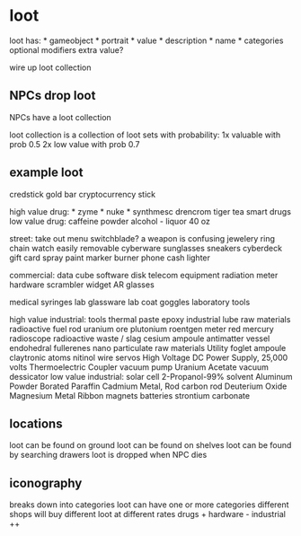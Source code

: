 # loot

loot has:
    * gameobject
    * portrait
    * value
    * description
    * name
    * categories
    optional modifiers
        extra value?


wire up loot collection

## NPCs drop loot

NPCs have a loot collection

loot collection is a collection of loot sets with probability:
    1x valuable with prob 0.5
    2x low value with prob 0.7

## example loot 

credstick
gold bar
cryptocurrency stick

high value drug:
    * zyme
    * nuke
    * synthmesc
    drencrom
    tiger tea
    smart drugs
low value drug:
    caffeine powder
    alcohol - liquor
    40 oz

street:
    take out menu
    switchblade? a weapon is confusing
    jewelery
        ring
        chain
        watch
    easily removable cyberware
    sunglasses
    sneakers
    cyberdeck
    gift card
    spray paint
    marker
    burner phone
    cash
    lighter
    

commercial:
    data cube
    software disk
    telecom equipment
    radiation meter
    hardware scrambler
    widget
    AR glasses

medical
    syringes
    lab glassware
    lab coat
    goggles
    laboratory tools

high value industrial:
    tools
    thermal paste
    epoxy
    industrial lube
    raw materials
    radioactive fuel rod
    uranium ore
    plutonium
    roentgen meter
    red mercury
    radioscope
    radioactive waste / slag
    cesium ampoule
    antimatter vessel
    endohedral fullerenes
    nano particulate raw materials
    Utility foglet ampoule
    claytronic atoms
    nitinol wire
    servos
    High Voltage DC Power Supply, 25,000 volts
    Thermoelectric Coupler
    vacuum pump
    Uranium Acetate
    vacuum dessicator
low value industrial:
    solar cell
    2-Propanol-99%
    solvent
    Aluminum Powder
    Borated Paraffin
    Cadmium Metal, Rod
    carbon rod
    Deuterium Oxide
    Magnesium Metal Ribbon
    magnets
    batteries
    strontium carbonate

## locations 

loot can be found on ground
loot can be found on shelves
loot can be found by searching drawers
loot is dropped when NPC dies

## iconography

breaks down into categories
    loot can have one or more categories
different shops will buy different loot at different rates
    drugs +
    hardware -
    industrial ++